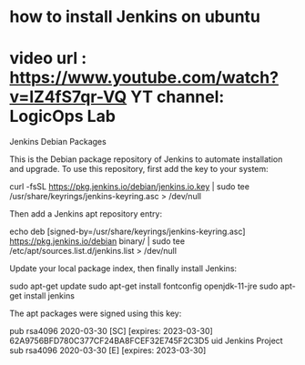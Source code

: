 how to install Jenkins on ubuntu
==================================================
video url : https://www.youtube.com/watch?v=IZ4fS7qr-VQ
YT channel: LogicOps Lab
====================================================


Jenkins Debian Packages

This is the Debian package repository of Jenkins to automate installation and upgrade. To use this repository, first add the key to your system:

    
  curl -fsSL https://pkg.jenkins.io/debian/jenkins.io.key | sudo tee \
    /usr/share/keyrings/jenkins-keyring.asc > /dev/null
  

Then add a Jenkins apt repository entry:

    
  echo deb [signed-by=/usr/share/keyrings/jenkins-keyring.asc] \
    https://pkg.jenkins.io/debian binary/ | sudo tee \
    /etc/apt/sources.list.d/jenkins.list > /dev/null
  

Update your local package index, then finally install Jenkins:


    
  sudo apt-get update
  sudo apt-get install fontconfig openjdk-11-jre
  sudo apt-get install jenkins
  

The apt packages were signed using this key:

pub   rsa4096 2020-03-30 [SC] [expires: 2023-03-30]
      62A9756BFD780C377CF24BA8FCEF32E745F2C3D5
uid                      Jenkins Project 
sub   rsa4096 2020-03-30 [E] [expires: 2023-03-30]
